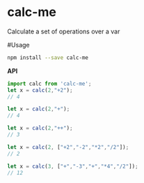 # calc-me
Calculate a set of operations over a var

#Usage
```bash
npm install --save calc-me
```

**API**
```javascript
import calc from 'calc-me';
let x = calc(2,"+2");
// 4

let x = calc(2,"+");
// 4

let x = calc(2,"++");
// 3

let x = calc(2, ["+2","-2","*2","/2"]);
// 2

let x = calc(3, ["+","-3","+","*4","/2"]);
// 12
```
